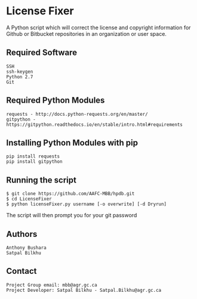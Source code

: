 # License Fixer 

A Python script which will correct the license and copyright information for Github or Bitbucket repositories in an organization or user space.

Required Software
-----------------
	SSH
	ssh-keygen
	Python 2.7
	Git
	
Required Python Modules
-----------------------
	
	requests - http://docs.python-requests.org/en/master/
	gitpython - https://gitpython.readthedocs.io/en/stable/intro.html#requirements
	
Installing Python Modules with pip
----------------------------------
	
	pip install requests
	pip install gitpython
	
Running the script
----------------------

    $ git clone https://github.com/AAFC-MBB/hpdb.git
    $ cd LicenseFixer
    $ python licenseFixer.py username [-o overwrite] [-d Dryrun]
    
The script will then prompt you for your git password
	

Authors
-------
	Anthony Bushara
	Satpal Bilkhu

	
Contact
-------

    Project Group email: mbb@agr.gc.ca
    Project Developer: Satpal Bilkhu - Satpal.Bilkhu@agr.gc.ca